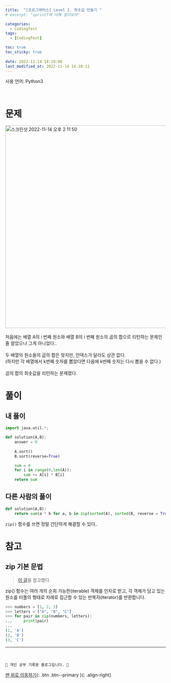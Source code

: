 ```yaml
---
title:  "[프로그래머스] Level 2. 최솟값 만들기 "
# excerpt: "sprintf에 대해 알아보자"

categories:
  - CodingTest
tags:
  - [CodingTest]

toc: true
toc_sticky: true
 
date: 2022-11-14 14:10:08
last_modified_at: 2022-11-14 14:10:11
---
```


사용 언어: Python3

<br>

# 문제
<img width="637" alt="스크린샷 2022-11-14 오후 2 11 50" src="https://user-images.githubusercontent.com/59405576/201580493-21bcd50d-23d9-4cdb-95ab-bffc6df4f3d4.png"><br><br>
처음에는 배열 A의 i 번째 원소와 배열 B의 i 번째 원소의 곱의 합으르 리턴하는 문제인줄 알았으나 그게 아니었다..<br><br>
두 배열의 원소들의 곱의 합은 맞지만, 인덱스가 달라도 상관 없다. <br>
(하지만 각 배열에서 k번째 숫자를 뽑았다면 다음에 k번째 숫자는 다시 뽑을 수 없다.)<br><br>
곱의 합의 최솟값을 리턴하는 문제였다.


# 풀이
## 내 풀이
```py
import java.util.*;

def solution(A,B):
    answer = 0
    
    A.sort()
    B.sort(reverse=True)

    sum = 0
    for i in range(0,len(A)):
        sum += A[i] * B[i]
    return sum
```

## 다른 사람의 풀이
```py
def solution(A,B):
    return sum(a * b for a, b in zip(sorted(A), sorted(B, reverse = True)))
```
`zip()` 함수를 쓰면 정말 간단하게 해결할 수 있다..<br>


# 참고
## zip 기본 문법
> [이 글](https://www.daleseo.com/python-zip/)을 참고했다.

zip() 함수는 여러 개의 순회 가능한(iterable) 객체를 인자로 받고, 각 객체가 담고 있는 원소를 터플의 형태로 차례로 접근할 수 있는 반복자(iterator)를 반환합니다.
```py
>>> numbers = [1, 2, 3]
>>> letters = ["A", "B", "C"]
>>> for pair in zip(numbers, letters):
...     print(pair)
...
(1, 'A')
(2, 'B')
(3, 'C')
```








***
<br>


    💛 개인 공부 기록용 블로그입니다. 👻

[맨 위로 이동하기](#){: .btn .btn--primary }{: .align-right}